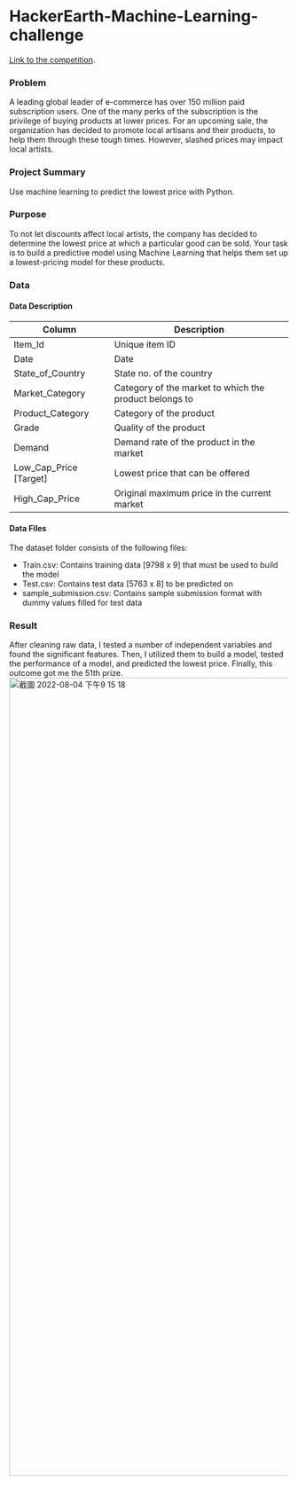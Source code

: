 # HackerEarth-Machine-Learning-challenge

[Link to the competition](https://www.hackerearth.com/challenges/competitive/hackerearth-machine-learning-challenge-predict-the-lowest-price/problems/).

### Problem
A leading global leader of e-commerce has over 150 million paid subscription users. One of the many perks of the subscription is the privilege of buying products at lower prices. For an upcoming sale, the organization has decided to promote local artisans and their products, to help them through these tough times. However, slashed prices may impact local artists.


### Project Summary
Use machine learning to predict the lowest price with Python.

### Purpose
To not let discounts affect local artists, the company has decided to determine the lowest price at which a particular good can be sold. Your task is to build a predictive model using Machine Learning that helps them set up a lowest-pricing model for these products.

### Data
#### Data Description
| Column  | Description |
| ------------- | ------------- |
| Item_Id | Unique item ID  |
| Date  | Date  |
| State_of_Country | State no. of the country  |
| Market_Category | Category of the market to which the product belongs to  |
| Product_Category | Category of the product  |
| Grade  | Quality of the product |
| Demand  | Demand rate of the product in the market  |
| Low_Cap_Price [Target]  | Lowest price that can be offered  |
| High_Cap_Price  | Original maximum price in the current market  |

#### Data Files

The dataset folder consists of the following files:

* Train.csv: Contains training data [9798 x 9] that must be used to build the model
* Test.csv: Contains test data [5763 x 8] to be predicted on
* sample_submission.csv: Contains sample submission format with dummy values filled for test data


### Result
After cleaning raw data, I tested a number of independent variables and found the significant features. Then, I utilized them to build a model, tested the performance of a model, and predicted the lowest price. Finally, this outcome got me the 51th prize.
<img width="1440" alt="截圖 2022-08-04 下午9 15 18" src="https://user-images.githubusercontent.com/67684645/182856141-d2316182-4f0f-4486-b6d2-c830510b29e7.png">
